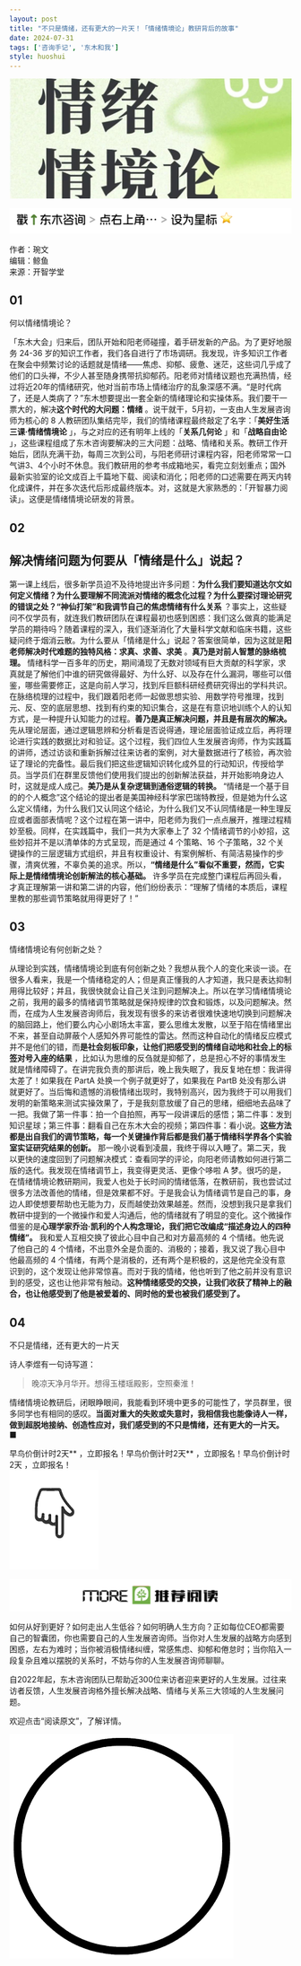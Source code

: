 ```yaml
---
layout: post
title: "不只是情绪，还有更大的一片天！「情绪情境论」教研背后的故事"
date: 2024-07-31
tags: ['咨询手记', '东木和我']
style: huoshui
---
```


![](/assets/post_images/2024-07-31-17319183426500.7751435335811421.jpeg)



![](/assets/post_images/2024-07-31-17319183424050.5964195755602113.png)

作者：琬文  
编辑：鲸鱼  
来源：开智学堂

  

## 01  
何以情绪情境论？

「东木大会」归来后，团队开始和阳老师碰撞，着手研发新的产品。为了更好地服务 24-36
岁的知识工作者，我们各自进行了市场调研。我发现，许多知识工作者在聚会中频繁讨论的话题就是情绪——焦虑、抑郁、疲惫、迷茫，这些词几乎成了他们的口头禅，不少人甚至随身携带抗抑郁药。阳老师对情绪议题也充满热情，经过将近20年的情绪研究，他对当前市场上情绪治疗的乱象深感不满。“是时代病了，还是人类病了？”东木想要提出一套全新的情绪理论和实操体系。我们要干一票大的，解决**这个时代的大问题：情绪**
。说干就干，5月初，一支由人生发展咨询师为核心的 8 人教研团队集结完毕，我们的情绪课程最终敲定了名字：「**美好生活三课·情绪情境论**
」，与之对应的还有明年上线的「**关系几何论** 」和「**战略自由论**
」，这些课程组成了东木咨询要解决的三大问题：战略、情绪和关系。教研工作开始后，团队充满干劲，每周三次到公司，与阳老师研讨课程内容，阳老师常常一口气讲3、4个小时不休息。我们教研用的参考书成箱地买，看完立刻划重点；国外最新实验室的论文成百上千篇地下载、阅读和消化；阳老师的口述需要在两天内转化成课件，并在多次迭代后形成最终版本。对，这就是大家熟悉的：「开智暴力阅读」。这便是情绪情境论研发的背景。

## 02

## 解决情绪问题为何要从「情绪是什么」说起？

第一课上线后，很多新学员迫不及待地提出许多问题：**为什么我们要知道达尔文如何定义情绪？为什么要理解不同流派对情绪的概念化过程？为什么要探讨理论研究的错误之处？“神仙打架”和我调节自己的焦虑情绪有什么关系**
？事实上，这些疑问不仅学员有，就连我们教研团队在课程最初也感到困惑：我们这么做真的能满足学员的期待吗？随着课程的深入，我们逐渐消化了大量科学文献和临床书籍，这些疑问终于烟消云散。为什么要从「情绪是什么」说起？答案很简单，因为这就是**阳老师解决时代难题的独特风格：求真、求善、求美**
。**真乃是对前人智慧的脉络梳理。**
情绪科学一百多年的历史，期间涌现了无数对领域有巨大贡献的科学家，求真就是了解他们中谁的研究做得最好、为什么好、以及存在什么漏洞，哪些可以借鉴，哪些需要修正，这是向前人学习，找到斥巨额科研经费研究得出的学科共识。在脉络梳理的过程中，我们跟着阳老师一起做思想实验、用数学符号推理，找到元、反、空的底层思想、找到有约束的知识集合，这是在有意识地训练个人的认知方式，是一种提升认知能力的过程。**善乃是真正解决问题，并且是有层次的解决。**
先从理论层面，通过逻辑思辨和分析看是否说得通，理论层面验证成立后，再将理论进行实践的数据比对和验证。这个过程，我们四位人生发展咨询师，作为实践篇的讲师，透过访谈和重新拆解过往来访者的案例，对大量数据进行了核验，再次验证了理论的完备性。最后我们把这些逻辑知识转化成外显的行动知识，传授给学员。当学员们在群里反馈他们使用我们提出的创新解法获益，并开始影响身边人时，这就是成人成己。**美乃是从复杂逻辑到通俗逻辑的转换。**
“情绪是一个基于目的的个人概念”这个结论的提出者是美国神经科学家巴瑞特教授，但是她为什么这么定义情绪，为什么我们又认同这个结论，为什么我们又不认同情绪是一种生理反应或者面部表情呢？这个过程在第一讲中，阳老师为我们一点点展开，推理过程精妙至极。同样，在实践篇中，我们一共为大家奉上了
32 个情绪调节的小妙招，这些妙招并不是以清单体的方式呈现，而是通过 4 个策略、16 个子策略，32
个关键操作的三层逻辑方式组织，并且有权重设计、有案例解析、有简洁易操作的步骤，清爽优雅，不辜负美的追求。所以，**“情绪是什么”看似不重要，然而，它实际上是情绪情境论创新解法的核心基础。**
许多学员在完成整门课程后再回头看，才真正理解第一讲和第二讲的内容，他们纷纷表示：“理解了情绪的本质后，课程里教的那些调节策略就用得更好了！”

## 03  
情绪情境论有何创新之处？

从理论到实践，情绪情境论到底有何创新之处？我想从我个人的变化来谈一谈。在很多人看来，我是一个情绪稳定的人；但是真正懂我的人才知道，我只是表达抑制用得比较好；并且，我很快就会让自己关注到问题解决上。所以在学习情绪情境论之前，我用的最多的情绪调节策略就是保持规律的饮食和锻炼，以及问题解决。然而，在成为人生发展咨询师后，我发现有很多的来访者很难快速地切换到问题解决的脑回路上，他们要么内心小剧场太丰富，要么思维太发散，以至于陷在情绪里出不来，甚至自动屏蔽个人感知外界可能性的雷达。然而这种自动化的情绪反应模式并不是他们的错，而**是社会刻板印象，让他们把感受到的情绪自动地和社会上的标签对号入座的结果**
，比如认为思维的反刍就是抑郁了，总是担心不好的事情发生就是情绪障碍了。在讲完我负责的那讲后，晚上我失眠了，我反复地在想：我讲得太差了！如果我在 PartA
处换一个例子就更好了，如果我在 PartB
处没有那么讲就更好了。当后悔和遗憾的消极情绪出现时，我特别高兴，因为我终于可以用我们发明的新策略来测试实操效果了，于是我刻意放缓了自己的思绪，细细地去品味了一把。我做了第一件事：拍一个自拍照，再写一段讲课后的感悟；第二件事：发到知识星球；第三件事：翻看自己在东木大会的视频；第四件事：看小说。**这些方法都是出自我们的调节策略，每一个关键操作背后都是我们基于情绪科学界各个实验室实证研究结果的创新。**
那一晚小说看到凌晨，我终于得以入睡了。第二天，我以更快的速度回到了问题解决模式：查看同学的评论，向阳老师请教如何进行第二版的迭代。我发现在情绪调节上，我变得更灵活、更像个哆啦
A
梦。很巧的是，在情绪情境论教研期间，我爱人也处于长时间的情绪低落，在教研前，我也尝试过很多方法改善他的情绪，但是效果都不好。于是我会认为情绪调节是自己的事，身边人即使想要帮助也无能为力，反而越使劲效果越差。然而，没想到我只是拿我们教研中提到的一个微操作和爱人沟通后，他的情绪就有了明显的变化。这个微操作借鉴的是**心理学家乔治·凯利的个人构念理论，我们把它改编成“描述身边人的四种情绪”。**
我和爱人互相交换了彼此心目中自己和对方最高频的 4 个情绪。他先说了他自己的 4 个情绪，不出意外全是负面的、消极的；接着，我又说了我心目中他最高频的 4
个情绪，有两个是消极的，还有两个是积极的，这是他完全没有意识到的，这个发现让他非常惊喜。而对于我的情绪，他也听到了他之前并没有意识到的感受，这也让他非常有触动。**这种情绪感受的交换，让我们收获了精神上的融合，也让他感受到了他是被爱着的、同时他的爱也被我们感受到了。**

##  04  
不只是情绪，还有更大的一片天

诗人李煜有一句诗写道：

> 晚凉天净月华开。想得玉楼瑶殿影，空照秦淮！

情绪情境论教研后，闭眼睁眼间，我能看到环境中更多的可能性了，学员群里，很多同学也有相同的感叹。**当面对重大的失败或失意时，我相信我也能像诗人一样，做到超脱地接纳、创造性应对，我们感受到的不只是情绪，还有更大的一片天。**
■  
  
早鸟价倒计时2天** ，立即报名！早鸟价倒计时2天**
，立即报名！早鸟价倒计时2天 ，立即报名！  
![](/assets/post_images/2024-07-31-17319183423750.333433867404328.gif)

![](/assets/post_images/2024-07-31-17319183424060.2657653735883354.png)

如何从好到更好？如何走出人生低谷？如何明确人生方向？正如每位CEO都需要自己的智囊团，你也需要自己的人生发展咨询师。当你对人生发展的战略方向感到困惑，左右为难时；当你被消极情绪纠缠，常感焦虑、抑郁和倦怠时；当你陷入一段复杂且难以摆脱的关系时，不妨与你的人生发展咨询师聊聊。

自2022年起，东木咨询团队已帮助近300位来访者迎来更好的人生发展。过往来访者反馈，人生发展咨询格外擅长解决战略、情绪与关系三大领域的人生发展问题。

欢迎点击“阅读原文”，了解详情。

![](/assets/post_images/2024-07-31-17319183424860.1678150789275452.gif)